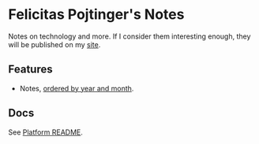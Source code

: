 # Felicitas Pojtinger's Notes

Notes on technology and more. If I consider them interesting enough, they will be published on my [site](https://felicitas.pojtinger.com/).

## Features

- Notes, [ordered by year and month](./src).

## Docs

See [Platform README](../../README.md).
